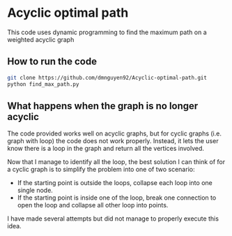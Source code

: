# Acyclic optimal path

This code uses dynamic programming to find the maximum path on a weighted acyclic graph

## How to run the code
```bash
git clone https://github.com/dmnguyen92/Acyclic-optimal-path.git
python find_max_path.py
```

## What happens when the graph is no longer acyclic

The code provided works well on acyclic graphs, but for cyclic graphs (i.e. graph with loop) the code does not work properly. Instead, it lets the user know there is a loop in the graph and return all the vertices involved. 

Now that I manage to identify all the loop, the best solution I can think of for a cyclic graph is to simplify the problem into one of two scenario:
* If the starting point is outside the loops, collapse each loop into one single node.
* If the starting point is inside one of the loop, break one connection to open the loop and collapse all other loop into points.

I have made several attempts but did not manage to properly execute this idea.


